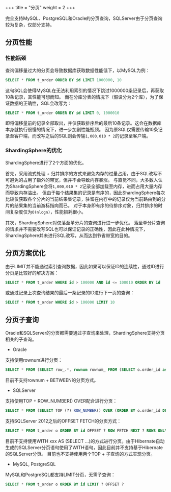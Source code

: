 +++
title = "分页"
weight = 2
+++

完全支持MySQL、PostgreSQL和Oracle的分页查询，SQLServer由于分页查询较为复杂，仅部分支持。

## 分页性能

### 性能瓶颈

查询偏移量过大的分页会导致数据库获取数据性能低下，以MySQL为例：

```sql
SELECT * FROM t_order ORDER BY id LIMIT 1000000, 10
```

这句SQL会使得MySQL在无法利用索引的情况下跳过1000000条记录后，再获取10条记录，其性能可想而知。
而在分库分表的情况下（假设分为2个库），为了保证数据的正确性，SQL会改写为：

```sql
SELECT * FROM t_order ORDER BY id LIMIT 0, 1000010
```

即将偏移量前的记录全部取出，并仅获取排序后的最后10条记录。这会在数据库本身就执行很慢的情况下，进一步加剧性能瓶颈。
因为原SQL仅需要传输10条记录至客户端，而改写之后的SQL则会传输`1,000,010 * 2`的记录至客户端。

### ShardingSphere的优化

ShardingSphere进行了2个方面的优化。

首先，采用流式处理 + 归并排序的方式来避免内存的过量占用。由于SQL改写不可避免的占用了额外的带宽，但并不会导致内存暴涨。
与直觉不同，大多数人认为ShardingSphere会将`1,000,010 * 2`记录全部加载至内存，进而占用大量内存而导致内存溢出。
但由于每个结果集的记录是有序的，因此ShardingSphere每次比较仅获取各个分片的当前结果集记录，驻留在内存中的记录仅为当前路由到的分片的结果集的当前游标指向而已。
对于本身即有序的待排序对象，归并排序的时间复杂度仅为`O(nlogn)`，性能损耗很小。

其次，ShardingSphere对仅落至单分片的查询进行进一步优化。
落至单分片查询的请求并不需要改写SQL也可以保证记录的正确性，因此在此种情况下，ShardingSphere并未进行SQL改写，从而达到节省带宽的目的。

## 分页方案优化

由于LIMIT并不能通过索引查询数据，因此如果可以保证ID的连续性，通过ID进行分页是比较好的解决方案：

```sql
SELECT * FROM t_order WHERE id > 100000 AND id <= 100010 ORDER BY id
```

或通过记录上次查询结果的最后一条记录的ID进行下一页的查询：

```sql
SELECT * FROM t_order WHERE id > 100000 LIMIT 10
```

## 分页子查询

Oracle和SQLServer的分页都需要通过子查询来处理，ShardingSphere支持分页相关的子查询。

- Oracle

支持使用rownum进行分页：

```sql
SELECT * FROM (SELECT row_.*, rownum rownum_ FROM (SELECT o.order_id as order_id FROM t_order o JOIN t_order_item i ON o.order_id = i.order_id) row_ WHERE rownum <= ?) WHERE rownum > ?
```

目前不支持rownum + BETWEEN的分页方式。

- SQLServer

支持使用TOP + ROW_NUMBER() OVER配合进行分页：

```sql
SELECT * FROM (SELECT TOP (?) ROW_NUMBER() OVER (ORDER BY o.order_id DESC) AS rownum, * FROM t_order o) AS temp WHERE temp.rownum > ? ORDER BY temp.order_id
```

支持SQLServer 2012之后的OFFSET FETCH的分页方式：

```sql
SELECT * FROM t_order o ORDER BY id OFFSET ? ROW FETCH NEXT ? ROWS ONLY
```

目前不支持使用WITH xxx AS (SELECT ...)的方式进行分页。由于Hibernate自动生成的SQLServer分页语句使用了WITH语句，因此目前并不支持基于Hibernate的SQLServer分页。
目前也不支持使用两个TOP + 子查询的方式实现分页。

- MySQL, PostgreSQL

MySQL和PostgreSQL都支持LIMIT分页，无需子查询：

```sql
SELECT * FROM t_order o ORDER BY id LIMIT ? OFFSET ?
```
